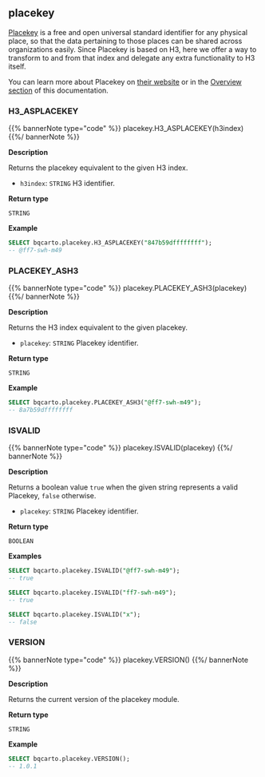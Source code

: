 ## placekey

<div class="badge core"></div>

[Placekey](https://www.placekey.io/faq) is a free and open universal standard identifier for any physical place, so that the data pertaining to those places can be shared across organizations easily. Since Placekey is based on H3, here we offer a way to transform to and from that index and delegate any extra functionality to H3 itself.

You can learn more about Placekey on [their website](https://www.placekey.io/) or in the [Overview section](../../overview/spatial-indexes/#placekey) of this documentation.

### H3_ASPLACEKEY

{{% bannerNote type="code" %}}
placekey.H3_ASPLACEKEY(h3index)
{{%/ bannerNote %}}

**Description**

Returns the placekey equivalent to the given H3 index.

* `h3index`: `STRING` H3 identifier.

**Return type**

`STRING`

**Example**

```sql
SELECT bqcarto.placekey.H3_ASPLACEKEY("847b59dffffffff");
-- @ff7-swh-m49
```

### PLACEKEY_ASH3

{{% bannerNote type="code" %}}
placekey.PLACEKEY_ASH3(placekey)
{{%/ bannerNote %}}

**Description**

Returns the H3 index equivalent to the given placekey.

* `placekey`: `STRING` Placekey identifier.

**Return type**

`STRING`

**Example**

```sql
SELECT bqcarto.placekey.PLACEKEY_ASH3("@ff7-swh-m49");
-- 8a7b59dffffffff
```

### ISVALID

{{% bannerNote type="code" %}}
placekey.ISVALID(placekey)
{{%/ bannerNote %}}

**Description**

Returns a boolean value `true` when the given string represents a valid Placekey, `false` otherwise.

* `placekey`: `STRING` Placekey identifier.

**Return type**

`BOOLEAN`

**Examples**

```sql
SELECT bqcarto.placekey.ISVALID("@ff7-swh-m49");
-- true
```

```sql
SELECT bqcarto.placekey.ISVALID("ff7-swh-m49");
-- true
```

```sql
SELECT bqcarto.placekey.ISVALID("x");
-- false
```

### VERSION

{{% bannerNote type="code" %}}
placekey.VERSION()
{{%/ bannerNote %}}

**Description**

Returns the current version of the placekey module.

**Return type**

`STRING`

**Example**

```sql
SELECT bqcarto.placekey.VERSION();
-- 1.0.1
